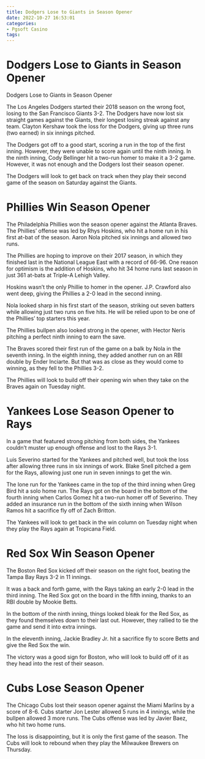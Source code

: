 ```yaml
---
title: Dodgers Lose to Giants in Season Opener
date: 2022-10-27 16:53:01
categories:
- Pgsoft Casino
tags:
---
```



#  Dodgers Lose to Giants in Season Opener

Dodgers Lose to Giants in Season Opener

The Los Angeles Dodgers started their 2018 season on the wrong foot, losing to the San Francisco Giants 3-2. The Dodgers have now lost six straight games against the Giants, their longest losing streak against any team. Clayton Kershaw took the loss for the Dodgers, giving up three runs (two earned) in six innings pitched.

The Dodgers got off to a good start, scoring a run in the top of the first inning. However, they were unable to score again until the ninth inning. In the ninth inning, Cody Bellinger hit a two-run homer to make it a 3-2 game. However, it was not enough and the Dodgers lost their season opener.

The Dodgers will look to get back on track when they play their second game of the season on Saturday against the Giants.

#  Phillies Win Season Opener

The Philadelphia Phillies won the season opener against the Atlanta Braves. The Phillies’ offense was led by Rhys Hoskins, who hit a home run in his first at-bat of the season. Aaron Nola pitched six innings and allowed two runs.

The Phillies are hoping to improve on their 2017 season, in which they finished last in the National League East with a record of 66-96. One reason for optimism is the addition of Hoskins, who hit 34 home runs last season in just 361 at-bats at Triple-A Lehigh Valley.

Hoskins wasn’t the only Phillie to homer in the opener. J.P. Crawford also went deep, giving the Phillies a 2-0 lead in the second inning.

Nola looked sharp in his first start of the season, striking out seven batters while allowing just two runs on five hits. He will be relied upon to be one of the Phillies’ top starters this year.

The Phillies bullpen also looked strong in the opener, with Hector Neris pitching a perfect ninth inning to earn the save.

The Braves scored their first run of the game on a balk by Nola in the seventh inning. In the eighth inning, they added another run on an RBI double by Ender Inciarte. But that was as close as they would come to winning, as they fell to the Phillies 3-2.

The Phillies will look to build off their opening win when they take on the Braves again on Tuesday night.

#  Yankees Lose Season Opener to Rays

In a game that featured strong pitching from both sides, the Yankees couldn’t muster up enough offense and lost to the Rays 3-1.

 Luis Severino started for the Yankees and pitched well, but took the loss after allowing three runs in six innings of work. Blake Snell pitched a gem for the Rays, allowing just one run in seven innings to get the win.

The lone run for the Yankees came in the top of the third inning when Greg Bird hit a solo home run. The Rays got on the board in the bottom of the fourth inning when Carlos Gomez hit a two-run homer off of Severino. They added an insurance run in the bottom of the sixth inning when Wilson Ramos hit a sacrifice fly off of Zach Britton.

The Yankees will look to get back in the win column on Tuesday night when they play the Rays again at Tropicana Field.

#  Red Sox Win Season Opener 

The Boston Red Sox kicked off their season on the right foot, beating the Tampa Bay Rays 3-2 in 11 innings.

It was a back and forth game, with the Rays taking an early 2-0 lead in the third inning. The Red Sox got on the board in the fifth inning, thanks to an RBI double by Mookie Betts.

In the bottom of the ninth inning, things looked bleak for the Red Sox, as they found themselves down to their last out. However, they rallied to tie the game and send it into extra innings.

In the eleventh inning, Jackie Bradley Jr. hit a sacrifice fly to score Betts and give the Red Sox the win.

The victory was a good sign for Boston, who will look to build off of it as they head into the rest of their season.

#  Cubs Lose Season Opener

The Chicago Cubs lost their season opener against the Miami Marlins by a score of 8-6. Cubs starter Jon Lester allowed 5 runs in 4 innings, while the bullpen allowed 3 more runs. The Cubs offense was led by Javier Baez, who hit two home runs.

The loss is disappointing, but it is only the first game of the season. The Cubs will look to rebound when they play the Milwaukee Brewers on Thursday.